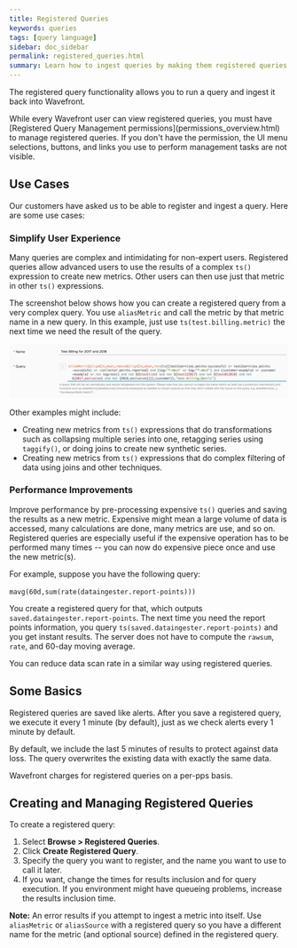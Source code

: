 ```yaml
---
title: Registered Queries
keywords: queries
tags: [query language]
sidebar: doc_sidebar
permalink: registered_queries.html
summary: Learn how to ingest queries by making them registered queries.
---
```


The registered query functionality allows you to run a query and ingest it back into Wavefront.

<div markdown="span" class="alert alert-info">While every Wavefront user can view registered queries, you must have [Registered Query Management permissions](permissions_overview.html) to manage registered queries.
If you don't have the permission, the UI menu selections, buttons, and links you use to perform management tasks are not visible.</div>


## Use Cases

Our customers have asked us to be able to register and ingest a query. Here are some use cases:

### Simplify User Experience

Many queries are complex and intimidating for non-expert users. Registered queries allow advanced users to use the results of a complex `ts()` expression to create new metrics. Other users can then use just that metric in other `ts()` expressions.

The screenshot below shows how you can create a registered query from a very complex query. You use `aliasMetric` and call the metric by that metric name in a new query. In this example, just use `ts(test.billing.metric)` the next time we need the result of the query.

![registered query](images/registered_query.png)

Other examples might include:
* Creating new metrics from `ts()` expressions that do transformations such as collapsing multiple series into one, retagging series using `taggify()`, or doing joins to create new synthetic series.
* Creating new metrics from `ts()` expressions that do complex filtering of data using joins and other techniques.

### Performance Improvements

Improve performance by pre-processing expensive `ts()` queries and saving the results as a new metric. Expensive might mean a large volume of data is accessed, many calculations are done, many metrics are use, and so on. Registered queries are especially useful if the expensive operation has to be performed many times -- you can now do expensive piece once and use the new metric(s).

For example, suppose you have the following query:

`mavg(60d,sum(rate(dataingester.report-points)))`

You create a registered query for that, which outputs `saved.dataingester.report-points`. The next time you need the report points information, you query `ts(saved.dataingester.report-points)` and you get instant results. The server does not have to compute the `rawsum`, `rate`, and 60-day moving average.

You can reduce data scan rate in a similar way using registered queries.

## Some Basics

Registered queries are saved like alerts. After you save a registered query, we execute it every 1 minute (by default), just as we check alerts every 1 minute by default.

By default, we include the last 5 minutes of results to protect against data loss. The query overwrites the existing data with exactly the same data.

Wavefront charges for registered queries on a per-pps basis.

## Creating and Managing Registered Queries

To create a registered query:

1. Select **Browse > Registered Queries**.
2. Click **Create Registered Query**.
3. Specify the query you want to register, and the name you want to use to call it later.
4. If you want, change the times for results inclusion and for query execution. If you environment might have queueing problems, increase the results inclusion time.

**Note:** An error results if you attempt to ingest a metric into itself. Use `aliasMetric` or `aliasSource` with a registered query so you have a different name for the metric (and optional source) defined in the registered query.
